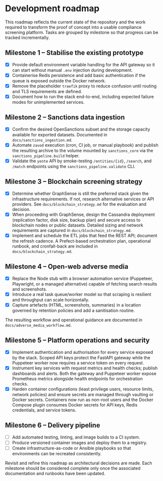 # Development roadmap

This roadmap reflects the current state of the repository and the work required
to transform the proof of concept into a usable compliance screening platform.
Tasks are grouped by milestone so that progress can be tracked incrementally.

## Milestone 1 – Stabilise the existing prototype
- [x] Provide default environment variable handling for the API gateway so it
  can start without manual `.env` injection during development.
- [x] Containerise Redis persistence and add basic authentication if the queue
  is exposed outside the Docker network.
- [x] Remove the placeholder `traefik` proxy to reduce confusion until routing
  and TLS requirements are defined.
- [x] Document how to run the stack end-to-end, including expected failure modes
  for unimplemented services.

## Milestone 2 – Sanctions data ingestion
- [x] Confirm the desired OpenSanctions subset and the storage capacity
  available for exported datasets. Documented in `docs/sanctions_ingestion.md`.
- [x] Automate `zavod` execution (cron, CI job, or manual playbook) and publish
  the resulting archive to the volume mounted by `sanctions_core` via the
  `sanctions_pipeline.build` helper.
- [x] Validate the `yente` API by smoke-testing `/entities/{id}`, `/search`, and
  `/match` endpoints using the `sanctions_pipeline.validate` CLI.

## Milestone 3 – Blockchain screening strategy
- [x] Determine whether GraphSense is still the preferred stack given the
  infrastructure requirements. If not, research alternative services or API
  providers. See `docs/blockchain_strategy.md` for the evaluation and decision.
- [x] When proceeding with GraphSense, design the Cassandra deployment
  (replication factor, disk size, backup plan) and secure access to blockchain
  nodes or public datasets. Detailed sizing and network requirements are
  captured in `docs/blockchain_strategy.md`.
- [x] Implement and schedule the ETL jobs that feed the REST API; document the
  refresh cadence. A Prefect-based orchestration plan, operational runbook, and
  cronfall-back are included in `docs/blockchain_strategy.md`.

## Milestone 4 – Open-web adverse media
- [x] Replace the Node stub with a browser automation service (Puppeteer, Playwright,
  or a managed alternative) capable of fetching search results and screenshots.
- [x] Introduce a real task queue/worker model so that scraping is resilient and
  throughput can scale horizontally.
- [x] Capture artefacts (HTML, screenshots, summaries) in a location governed by
  retention policies and add a sanitisation routine.

The resulting workflow and operational guidance are documented in
`docs/adverse_media_workflow.md`.

## Milestone 5 – Platform operations and security
- [x] Implement authentication and authorisation for every service exposed by
  the stack. Scoped API keys protect the FastAPI gateway while the Puppeteer
  worker now requires a service token on every request.
- [x] Instrument key services with request metrics and health checks; publish
  dashboards and alerts. Both the gateway and Puppeteer worker expose
  Prometheus metrics alongside health endpoints for orchestration checks.
- [x] Harden container configurations (least privilege users, resource limits,
  network policies) and ensure secrets are managed through vaulting or Docker
  secrets. Containers now run as non-root users and the Docker Compose plugin
  consumes Docker secrets for API keys, Redis credentials, and service tokens.

## Milestone 6 – Delivery pipeline
- [ ] Add automated testing, linting, and image builds to a CI system.
- [ ] Produce versioned container images and deploy them to a registry.
- [ ] Create infrastructure-as-code or Ansible playbooks so that environments
  can be recreated consistently.

Revisit and refine this roadmap as architectural decisions are made. Each
milestone should be considered complete only once the associated documentation
and runbooks have been updated.
